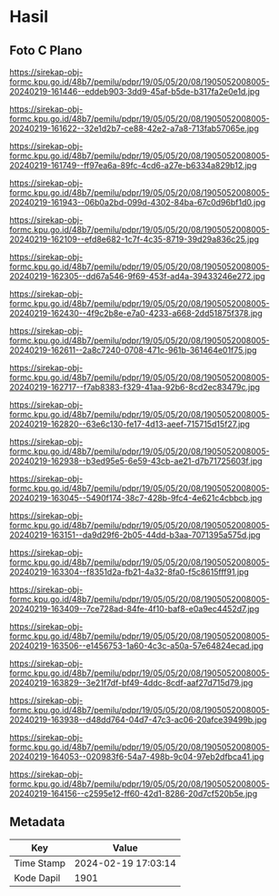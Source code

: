 # Hasil

## Foto C Plano

https://sirekap-obj-formc.kpu.go.id/48b7/pemilu/pdpr/19/05/05/20/08/1905052008005-20240219-161446--eddeb903-3dd9-45af-b5de-b317fa2e0e1d.jpg

https://sirekap-obj-formc.kpu.go.id/48b7/pemilu/pdpr/19/05/05/20/08/1905052008005-20240219-161622--32e1d2b7-ce88-42e2-a7a8-713fab57065e.jpg

https://sirekap-obj-formc.kpu.go.id/48b7/pemilu/pdpr/19/05/05/20/08/1905052008005-20240219-161749--ff97ea6a-89fc-4cd6-a27e-b6334a829b12.jpg

https://sirekap-obj-formc.kpu.go.id/48b7/pemilu/pdpr/19/05/05/20/08/1905052008005-20240219-161943--06b0a2bd-099d-4302-84ba-67c0d96bf1d0.jpg

https://sirekap-obj-formc.kpu.go.id/48b7/pemilu/pdpr/19/05/05/20/08/1905052008005-20240219-162109--efd8e682-1c7f-4c35-8719-39d29a836c25.jpg

https://sirekap-obj-formc.kpu.go.id/48b7/pemilu/pdpr/19/05/05/20/08/1905052008005-20240219-162305--dd67a546-9f69-453f-ad4a-39433246e272.jpg

https://sirekap-obj-formc.kpu.go.id/48b7/pemilu/pdpr/19/05/05/20/08/1905052008005-20240219-162430--4f9c2b8e-e7a0-4233-a668-2dd51875f378.jpg

https://sirekap-obj-formc.kpu.go.id/48b7/pemilu/pdpr/19/05/05/20/08/1905052008005-20240219-162611--2a8c7240-0708-471c-961b-361464e01f75.jpg

https://sirekap-obj-formc.kpu.go.id/48b7/pemilu/pdpr/19/05/05/20/08/1905052008005-20240219-162717--f7ab8383-f329-41aa-92b6-8cd2ec83479c.jpg

https://sirekap-obj-formc.kpu.go.id/48b7/pemilu/pdpr/19/05/05/20/08/1905052008005-20240219-162820--63e6c130-fe17-4d13-aeef-715715d15f27.jpg

https://sirekap-obj-formc.kpu.go.id/48b7/pemilu/pdpr/19/05/05/20/08/1905052008005-20240219-162938--b3ed95e5-6e59-43cb-ae21-d7b71725603f.jpg

https://sirekap-obj-formc.kpu.go.id/48b7/pemilu/pdpr/19/05/05/20/08/1905052008005-20240219-163045--5490f174-38c7-428b-9fc4-4e621c4cbbcb.jpg

https://sirekap-obj-formc.kpu.go.id/48b7/pemilu/pdpr/19/05/05/20/08/1905052008005-20240219-163151--da9d29f6-2b05-44dd-b3aa-7071395a575d.jpg

https://sirekap-obj-formc.kpu.go.id/48b7/pemilu/pdpr/19/05/05/20/08/1905052008005-20240219-163304--f8351d2a-fb21-4a32-8fa0-f5c8615fff91.jpg

https://sirekap-obj-formc.kpu.go.id/48b7/pemilu/pdpr/19/05/05/20/08/1905052008005-20240219-163409--7ce728ad-84fe-4f10-baf8-e0a9ec4452d7.jpg

https://sirekap-obj-formc.kpu.go.id/48b7/pemilu/pdpr/19/05/05/20/08/1905052008005-20240219-163506--e1456753-1a60-4c3c-a50a-57e64824ecad.jpg

https://sirekap-obj-formc.kpu.go.id/48b7/pemilu/pdpr/19/05/05/20/08/1905052008005-20240219-163829--3e21f7df-bf49-4ddc-8cdf-aaf27d715d79.jpg

https://sirekap-obj-formc.kpu.go.id/48b7/pemilu/pdpr/19/05/05/20/08/1905052008005-20240219-163938--d48dd764-04d7-47c3-ac06-20afce39499b.jpg

https://sirekap-obj-formc.kpu.go.id/48b7/pemilu/pdpr/19/05/05/20/08/1905052008005-20240219-164053--020983f6-54a7-498b-9c04-97eb2dfbca41.jpg

https://sirekap-obj-formc.kpu.go.id/48b7/pemilu/pdpr/19/05/05/20/08/1905052008005-20240219-164156--c2595e12-ff60-42d1-8286-20d7cf520b5e.jpg


## Metadata

| Key        | Value               |
| ---------- | ------------------- |
| Time Stamp | 2024-02-19 17:03:14 |
| Kode Dapil | 1901                |



